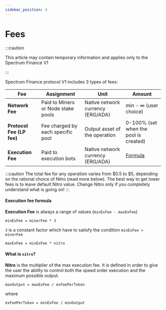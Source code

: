 ```yaml
---
sidebar_position: 4
---
```


# Fees

:::caution

This article may contain temporary information and applies only to the Spectrum Finance V1

:::

Spectrum Finance protocol V1 includes 3 types of fees:

| Fee                       | Assignment                         | Unit                              | Amount                                |
| ------------------------- | ---------------------------------- | --------------------------------- | ------------------------------------- |
| **Network Fee**           | Paid to Miners or Node stake pools | Native network currency (ERG/ADA) | min - ∞ (user choice)                 |
| **Protocol Fee (LP fee)** | Fee charged by each specific pool  | Output asset of the operation     | 0-100% (set when the pool is created) |
| **Execution Fee**         | Paid to execution bots             | Native network currency (ERG/ADA) | [Formula](#execution-fee-formula)     |

:::caution
The total fee for any operation varies from $0.5 to $5, depending on the rational choice of Nitro (read more
below). The best way to get lower fees is to leave default Nitro value. Change Nitro only if you completely
understand what is going on!
:::

#### Execution fee formula

**Execution Fee** is always a range of values (`minExFee - maxExFee`)

`minExFee = minerFee * 3`

`3` is a constant factor which have to satisfy the condition `minExFee > minerFee`

`maxExFee = minExFee * nitro`

#### What is `nitro`?

**Nitro** is the multiplier of the max execution fee. It is defined in order to give the user the ability to control
both the speed order execution and the maximum possible output.

`maxOutput = maxExFee / exFeePerToken`

where

`exFeePerToken = minExFee / minOutput`
